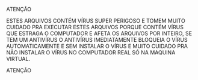 ATENÇÃO

ESTES ARQUIVOS CONTÉM VÍRUS SUPER PERIGOSO E TOMEM MUITO CUIDADO PRA EXECUTAR ESTES ARQUIVOS PORQUE CONTÉM VÍRUS QUE ESTRAGA O COMPUTADOR E AFETA OS ARQUIVOS POR INTEIRO, SE TEM UM ANTIVÍRUS O ANTIVÍRUS IMEDIATAMENTE BLOQUEIA O VÍRUS AUTOMATICAMENTE E SEM INSTALAR O VÍRUS E MUITO CUIDADO PRA NÃO INSTALAR O VÍRUS NO COMPUTADOR REAL SÓ NA MAQUINA VIRTUAL.

ATENÇÃO
